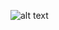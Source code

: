 ![alt text]([https://github.com/Atharva321/Crio-/blob/main/Frontend/FE-1/Session%208/Game%20of%20boxes%20Level-1/initial.JPG])
